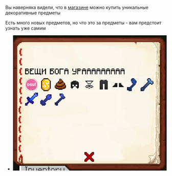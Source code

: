 Вы наверняка видели, что в [магазине](./money.md) можно купить уникальные декоративные предметы

Есть много новых предметов, но что это за предметы - вам предстоит узнать уже самим

- ![alt text](../media/newitems.png "Title")
